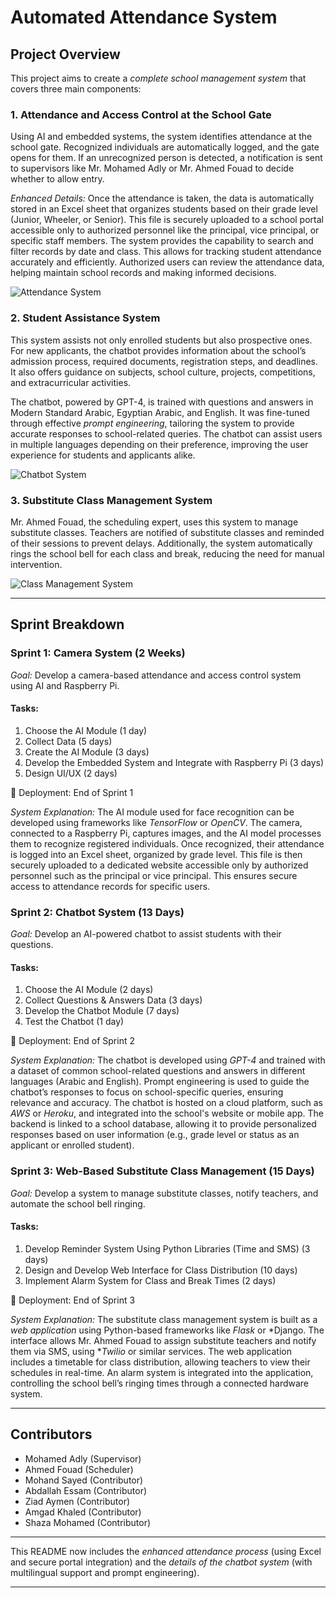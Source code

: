 # Automated Attendance System

## Project Overview
This project aims to create a *complete school management system* that covers three main components:

### 1. Attendance and Access Control at the School Gate
Using AI and embedded systems, the system identifies attendance at the school gate. Recognized individuals are automatically logged, and the gate opens for them. If an unrecognized person is detected, a notification is sent to supervisors like Mr. Mohamed Adly or Mr. Ahmed Fouad to decide whether to allow entry.

*Enhanced Details:*
Once the attendance is taken, the data is automatically stored in an Excel sheet that organizes students based on their grade level (Junior, Wheeler, or Senior). This file is securely uploaded to a school portal accessible only to authorized personnel like the principal, vice principal, or specific staff members. The system provides the capability to search and filter records by date and class. This allows for tracking student attendance accurately and efficiently. Authorized users can review the attendance data, helping maintain school records and making informed decisions.

![Attendance System](./path_to_image/A_high-tech_school_gate_with_a_security_camera_and.png)

### 2. Student Assistance System
This system assists not only enrolled students but also prospective ones. For new applicants, the chatbot provides information about the school’s admission process, required documents, registration steps, and deadlines. It also offers guidance on subjects, school culture, projects, competitions, and extracurricular activities.

The chatbot, powered by GPT-4, is trained with questions and answers in Modern Standard Arabic, Egyptian Arabic, and English. It was fine-tuned through effective *prompt engineering*, tailoring the system to provide accurate responses to school-related queries. The chatbot can assist users in multiple languages depending on their preference, improving the user experience for students and applicants alike.

![Chatbot System](./path_to_image/A_virtual_AI-powered_chatbot_system_helping_studen.png)

### 3. Substitute Class Management System
Mr. Ahmed Fouad, the scheduling expert, uses this system to manage substitute classes. Teachers are notified of substitute classes and reminded of their sessions to prevent delays. Additionally, the system automatically rings the school bell for each class and break, reducing the need for manual intervention.

![Class Management System](./path_to_image/A_web-based_class_management_system_showing_a_time.png)

---

## Sprint Breakdown

### Sprint 1: Camera System (2 Weeks)
*Goal:* Develop a camera-based attendance and access control system using AI and Raspberry Pi.

#### Tasks:
1. Choose the AI Module (1 day)
2. Collect Data (5 days)
3. Create the AI Module (3 days)
4. Develop the Embedded System and Integrate with Raspberry Pi (3 days)
5. Design UI/UX (2 days)

📅 Deployment: End of Sprint 1

*System Explanation:*
The AI module used for face recognition can be developed using frameworks like *TensorFlow* or *OpenCV*. The camera, connected to a Raspberry Pi, captures images, and the AI model processes them to recognize registered individuals. Once recognized, their attendance is logged into an Excel sheet, organized by grade level. This file is then securely uploaded to a dedicated website accessible only by authorized personnel such as the principal or vice principal. This ensures secure access to attendance records for specific users.

### Sprint 2: Chatbot System (13 Days)
*Goal:* Develop an AI-powered chatbot to assist students with their questions.

#### Tasks:
1. Choose the AI Module (2 days)
2. Collect Questions & Answers Data (3 days)
3. Develop the Chatbot Module (7 days)
4. Test the Chatbot (1 day)

📅 Deployment: End of Sprint 2

*System Explanation:*
The chatbot is developed using *GPT-4* and trained with a dataset of common school-related questions and answers in different languages (Arabic and English). Prompt engineering is used to guide the chatbot’s responses to focus on school-specific queries, ensuring relevance and accuracy. The chatbot is hosted on a cloud platform, such as *AWS* or *Heroku*, and integrated into the school's website or mobile app. The backend is linked to a school database, allowing it to provide personalized responses based on user information (e.g., grade level or status as an applicant or enrolled student).

### Sprint 3: Web-Based Substitute Class Management (15 Days)
*Goal:* Develop a system to manage substitute classes, notify teachers, and automate the school bell ringing.

#### Tasks:
1. Develop Reminder System Using Python Libraries (Time and SMS) (3 days)
2. Design and Develop Web Interface for Class Distribution (10 days)
3. Implement Alarm System for Class and Break Times (2 days)

📅 Deployment: End of Sprint 3

*System Explanation:*
The substitute class management system is built as a *web application* using Python-based frameworks like *Flask* or *Django. The interface allows Mr. Ahmed Fouad to assign substitute teachers and notify them via SMS, using **Twilio* or similar services. The web application includes a timetable for class distribution, allowing teachers to view their schedules in real-time. An alarm system is integrated into the application, controlling the school bell’s ringing times through a connected hardware system.

---

## Contributors
- Mohamed Adly (Supervisor)
- Ahmed Fouad (Scheduler)
- Mohand Sayed (Contributor)
- Abdallah Essam (Contributor)
- Ziad Aymen (Contributor)
- Amgad Khaled (Contributor)
- Shaza Mohamed (Contributor) 

---

This README now includes the *enhanced attendance process* (using Excel and secure portal integration) and the *details of the chatbot system* (with multilingual support and prompt engineering).

---
